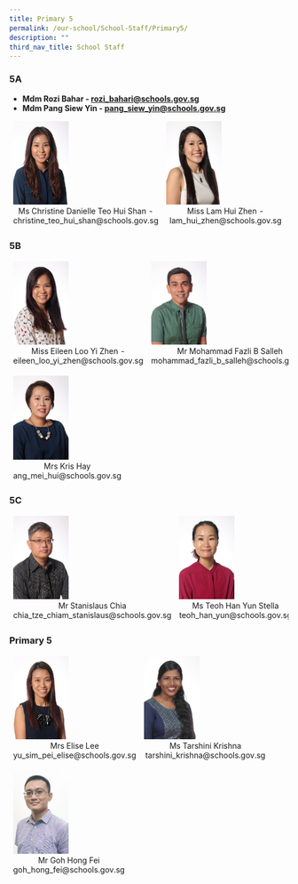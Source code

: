 ```yaml
---
title: Primary 5
permalink: /our-school/School-Staff/Primary5/
description: ""
third_nav_title: School Staff
---
```

### 5A
*   **Mdm Rozi Bahar - rozi_bahari@schools.gov.sg**  
*   **Mdm Pang Siew Yin - pang_siew_yin@schools.gov.sg**  
  
<table align="center"><thead><tr class="Jeff's blog table class">
<td style="width:50%"><img src="/images/2020%20Ms%20Christine.jpeg" style="width:100px"><center>Ms Christine Danielle Teo Hui Shan - christine_teo_hui_shan@schools.gov.sg</center></td>
<td style="width:50%"><img src="/images/2020%20Miss%20Lam.jpeg" style="width:100px"><center>Miss Lam Hui Zhen - lam_hui_zhen@schools.gov.sg</center></td></tr></thead></table>

### 5B

<table align="center"><thead><tr class="Jeff's blog table class">
<td style="width:50%"><img src="/images/2020%20Miss%20Eileen%20Loo.jpeg" style="width:100px"><center>Miss Eileen Loo Yi Zhen - eileen_loo_yi_zhen@schools.gov.sg</center></td>
<td style="width:50%"><img src="/images/2020%20Mr%20Fazli.jpeg" style="width:100px"><center>Mr Mohammad Fazli B Salleh<br>mohammad_fazli_b_salleh@schools.gov.sg</center></td></tr></thead></table><table align="center"><thead><tr class="Jeff's blog table class">
<td style="width:50%"><img src="/images/2020%20Mrs%20Kris%20Hay.jpeg" style="width:100px"><center>Mrs Kris Hay<br>ang_mei_hui@schools.gov.sg</center></td>
<td style="width:50%"></td></tr></thead></table>

### 5C

<table align="center"><thead><tr class="Jeff's blog table class">
<td style="width:50%"><img src="/images/2020%20Mr%20Stanislaus%20Chia.jpeg" style="width:100px"><center>Mr Stanislaus Chia<br>chia_tze_chiam_stanislaus@schools.gov.sg</center></td>
<td style="width:50%"><img src="/images/2020%20Ms%20Stella.jpeg" style="width:100px"><center>Ms Teoh Han Yun Stella<br>teoh_han_yun@schools.gov.sg</center></td></tr></thead></table>

### Primary 5

<table align="center"><thead><tr class="Jeff's blog table class">
<td style="width:50%"><img src="/images/2020%20Mrs%20Elise%20Lee.jpeg" style="width:100px"><center>Mrs Elise Lee<br>yu_sim_pei_elise@schools.gov.sg</center></td>
<td style="width:50%"><img src="/images/2019%20Miss%20Tarshini%20Krishna.jpeg" style="width:100px"><center>Ms Tarshini Krishna<br>tarshini_krishna@schools.gov.sg</center></td></tr></thead></table><table align="center"><thead><tr class="Jeff's blog table class">
<td style="width:50%"><img src="/images/2022%20Goh%20Hong%20Fei.jpeg" style="width:100px"><center>Mr Goh Hong Fei<br>goh_hong_fei@schools.gov.sg</center></td>
<td style="width:50%"></td></tr></thead></table>